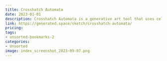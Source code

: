 ```yaml
---
title: Crosshatch Automata
date: 2023-01-01
description: Crosshatch Automata is a generative art tool that uses cellular automata to create intricate crosshatched designs.
link: https://generated.space/sketch/crosshatch-automata/
pricing: 
tags: 
- unsorted-bookmarks-2 
categories: 
- Unsorted 
image: index_screenshot_2023-09-07.png
---
```


